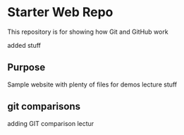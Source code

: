 # Starter Web Repo

This repository is for showing how Git and GitHub work

added stuff

## Purpose

Sample website with plenty of files for demos
lecture stuff

## git comparisons
adding GIT comparison lectur